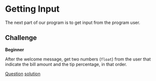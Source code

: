 # Getting Input

The next part of our program is to get input from the program user.

## Challenge

**Beginner**

After the welcome message, get two numbers (`float`) from the user that indicate the bill amount and the tip percentage, in that order.

[Question](q.py) [solution](solution.py)
